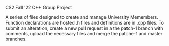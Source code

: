 CS2 Fall '22
C++ Group Project

A series of files designed to create and manage University Memembers. 
Function declarations are hosted .h files and definitions are in .cpp files. 
To submit an alteration, create a new pull request in a the patch-1 branch with comments, upload the necessary files and merge the patche-1 and master branches.
